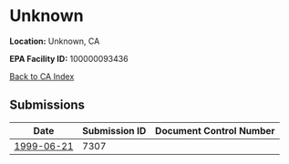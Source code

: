 # Unknown

**Location:** Unknown, CA

**EPA Facility ID:** 100000093436

[Back to CA Index](../../index.md)

## Submissions

| Date | Submission ID | Document Control Number |
|------|--------------|-------------------------|
| [1999-06-21](submissions/7307.md) | 7307 |  |
